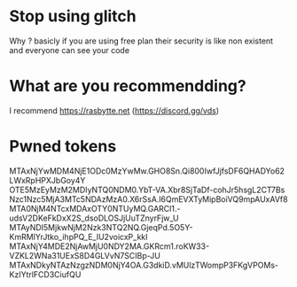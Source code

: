 # Stop using glitch
Why ? basicly if you are using free plan their security is like non existent and everyone can see your code
# What are you recommendding?
I recommend https://rasbytte.net (https://discord.gg/vds)
# Pwned tokens
MTAxNjYwMDM4NjE1ODc0MzYwMw.GHO8Sn.Qi800IwfJjfsDF6QHADYo62LWxRpHPXJbGoy4Y\
OTE5MzEyMzM2MDIyNTQ0NDM0.YbT-VA.Xbr8SjTaDf-cohJr5hsgL2CT7Bs\
Nzc1Nzc5MjA3MTc5NDAzMzA0.X6rSsA.l6QmEVXTyMipBoiVQ9mpAUxAVf8\
MTA0NjM4NTcxMDAxOTY0NTUyMQ.GARCl1.-udsV2DKeFkDxX2S_dsoDLOSJjUuTZnyrFjw_U\
MTAyNDI5MjkwNjM2Nzk3NTQ2NQ.GjeqPd.5O5Y-KmRMIYrJtko_ihpPQ_E_IU2voicxP_kkI\
MTAxNjY4MDE2NjAwMjU0NDY2MA.GKRcm1.roKW33-VZKL2WNa31UExS8D4GLVvN7SCIBp-JU\
MTAxNDkyNTAzNzgzNDM0NjY4OA.G3dkiD.vMUlzTWompP3FKgVPOMs-KzIYtrlFCD3CiufQU
